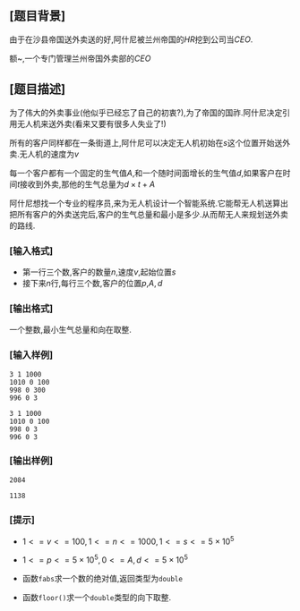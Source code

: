 ## [题目背景]

由于在沙县帝国送外卖送的好,阿什尼被兰州帝国的$HR$挖到公司当$CEO$.

额~,一个专门管理兰州帝国外卖部的$CEO$

## [题目描述]

为了伟大的外卖事业(他似乎已经忘了自己的初衷?),为了帝国的国祚.阿什尼决定引用无人机来送外卖(看来又要有很多人失业了!)

所有的客户同样都在一条街道上,阿什尼可以决定无人机初始在$s$这个位置开始送外卖.无人机的速度为$v$

每一个客户都有一个固定的生气值$A$,和一个随时间面增长的生气值$d$,如果客户在时间$t$接收到外卖,那他的生气总量为$d \times t + A$

阿什尼想找一个专业的程序员,来为无人机设计一个智能系统.它能帮无人机送算出把所有客户的外卖送完后,客户的生气总量和最小是多少.从而帮无人来规划送外卖的路线.

### [输入格式]
- 第一行三个数,客户的数量$n$,速度$v$,起始位置$s$
- 接下来$n$行,每行三个数,客户的位置$p$,$A,d$

### [输出格式]

一个整数,最小生气总量和向在取整.

### [输入样例]

```plaintext
3 1 1000
1010 0 100
998 0 300
996 0 3
```

```plaintext
3 1 1000
1010 0 100
998 0 3
996 0 3
```

### [输出样例]

```plaintext
2084
```

```plaintext
1138
```
### [提示]

 - $1 <= v <= 100,1<=n<=1000,1<=s<=5 \times 10^5$
 - $1<=p<=5 \times 10^5,0<=A,d<=5 \times 10^5$

- 函数`fabs`求一个数的绝对值,返回类型为`double`
- 函数`floor()`求一个`double`类型的向下取整.


